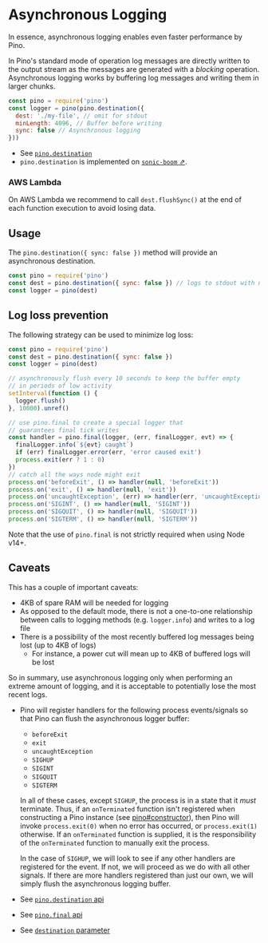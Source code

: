 # Asynchronous Logging

In essence, asynchronous logging enables even faster performance by Pino.

In Pino's standard mode of operation log messages are directly written to the
output stream as the messages are generated with a _blocking_ operation.
Asynchronous logging works by buffering
log messages and writing them in larger chunks.

```js
const pino = require('pino')
const logger = pino(pino.destination({
  dest: './my-file', // omit for stdout
  minLength: 4096, // Buffer before writing
  sync: false // Asynchronous logging
}))
```

* See [`pino.destination`](/docs/api.md#pino-destination)
* `pino.destination` is implemented on [`sonic-boom` ⇗](https://github.com/mcollina/sonic-boom).

### AWS Lambda

On AWS Lambda we recommend to call `dest.flushSync()` at the end
of each function execution to avoid losing data.

## Usage

The `pino.destination({ sync: false })` method will provide an asynchronous destination.

```js
const pino = require('pino')
const dest = pino.destination({ sync: false }) // logs to stdout with no args
const logger = pino(dest)
```

<a id='log-loss-prevention'></a>
## Log loss prevention

The following strategy can be used to minimize log loss:

```js
const pino = require('pino')
const dest = pino.destination({ sync: false })
const logger = pino(dest)

// asynchronously flush every 10 seconds to keep the buffer empty
// in periods of low activity
setInterval(function () {
  logger.flush()
}, 10000).unref()

// use pino.final to create a special logger that
// guarantees final tick writes
const handler = pino.final(logger, (err, finalLogger, evt) => {
  finalLogger.info(`${evt} caught`)
  if (err) finalLogger.error(err, 'error caused exit')
  process.exit(err ? 1 : 0)
})
// catch all the ways node might exit
process.on('beforeExit', () => handler(null, 'beforeExit'))
process.on('exit', () => handler(null, 'exit'))
process.on('uncaughtException', (err) => handler(err, 'uncaughtException'))
process.on('SIGINT', () => handler(null, 'SIGINT'))
process.on('SIGQUIT', () => handler(null, 'SIGQUIT'))
process.on('SIGTERM', () => handler(null, 'SIGTERM'))
```

Note that the use of `pino.final` is not strictly required when using Node v14+.

## Caveats

This has a couple of important caveats:

* 4KB of spare RAM will be needed for logging
* As opposed to the default mode, there is not a one-to-one relationship between
  calls to logging methods (e.g. `logger.info`) and writes to a log file
* There is a possibility of the most recently buffered log messages being lost
  (up to 4KB of logs)
  * For instance, a power cut will mean up to 4KB of buffered logs will be lost

So in summary, use asynchronous logging only when performing an extreme amount of
logging, and it is acceptable to potentially lose the most recent logs.

* Pino will register handlers for the following process events/signals so that
  Pino can flush the asynchronous logger buffer:

  + `beforeExit`
  + `exit`
  + `uncaughtException`
  + `SIGHUP`
  + `SIGINT`
  + `SIGQUIT`
  + `SIGTERM`

  In all of these cases, except `SIGHUP`, the process is in a state that it
  *must* terminate. Thus, if an `onTerminated` function isn't registered when
  constructing a Pino instance (see [pino#constructor](api.md#constructor)),
  then Pino will invoke `process.exit(0)` when no error has occurred, or
  `process.exit(1)` otherwise. If an `onTerminated` function is supplied, it
  is the responsibility of the `onTerminated` function to manually exit the process.

  In the case of `SIGHUP`, we will look to see if any other handlers are
  registered for the event. If not, we will proceed as we do with all other
  signals. If there are more handlers registered than just our own, we will
  simply flush the asynchronous logging buffer.

* See [`pino.destination` api](/docs/api.md#pino-destination)
* See [`pino.final` api](/docs/api.md#pino-final)
* See [`destination` parameter](/docs/api.md#destination)
